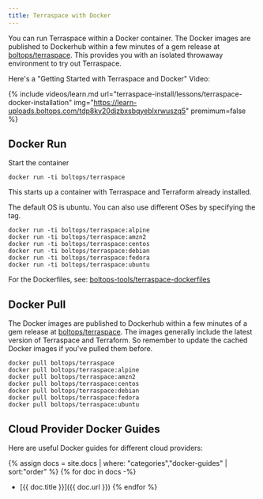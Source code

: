 ```yaml
---
title: Terraspace with Docker
---
```


You can run Terraspace within a Docker container. The Docker images are published to Dockerhub within a few minutes of a gem release at [boltops/terraspace](https://hub.docker.com/r/boltops/terraspace). This provides you with an isolated throwaway environment to try out Terraspace.

Here's a "Getting Started with Terraspace and Docker" Video:

{% include videos/learn.md
     url="terraspace-install/lessons/terraspace-docker-installation"
     img="https://learn-uploads.boltops.com/tdp8ky20djzbxsbqyeblxrwuszq5"
     premimum=false %}

## Docker Run

Start the container

    docker run -ti boltops/terraspace

This starts up a container with Terraspace and Terraform already installed.

The default OS is ubuntu. You can also use different OSes by specifying the tag.

    docker run -ti boltops/terraspace:alpine
    docker run -ti boltops/terraspace:amzn2
    docker run -ti boltops/terraspace:centos
    docker run -ti boltops/terraspace:debian
    docker run -ti boltops/terraspace:fedora
    docker run -ti boltops/terraspace:ubuntu

For the Dockerfiles, see: [boltops-tools/terraspace-dockerfiles](https://github.com/boltops-tools/terraspace-dockerfiles)

## Docker Pull

The Docker images are published to Dockerhub within a few minutes of a gem release at [boltops/terraspace](https://hub.docker.com/r/boltops/terraspace). The images generally include the latest version of Terraspace and Terraform. So remember to update the cached Docker images if you've pulled them before.

    docker pull boltops/terraspace
    docker pull boltops/terraspace:alpine
    docker pull boltops/terraspace:amzn2
    docker pull boltops/terraspace:centos
    docker pull boltops/terraspace:debian
    docker pull boltops/terraspace:fedora
    docker pull boltops/terraspace:ubuntu

## Cloud Provider Docker Guides

Here are useful Docker guides for different cloud providers:

{% assign docs = site.docs | where: "categories","docker-guides" | sort:"order" %}
{% for doc in docs -%}
* [{{ doc.title }}]({{ doc.url }})
{% endfor %}
